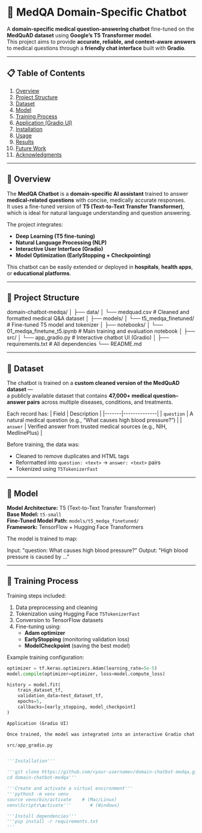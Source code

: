 # 🧠 MedQA Domain-Specific Chatbot

A **domain-specific medical question-answering chatbot** fine-tuned on the **MedQuAD dataset** using **Google’s T5 Transformer model**.  
This project aims to provide **accurate, reliable, and context-aware answers** to medical questions through a **friendly chat interface** built with **Gradio**.

---

## 📋 Table of Contents
1. [Overview](#-overview)
2. [Project Structure](#-project-structure)
3. [Dataset](#-dataset)
4. [Model](#-model)
5. [Training Process](#-training-process)
6. [Application (Gradio UI)](#-application-gradio-ui)
7. [Installation](#-installation)
8. [Usage](#-usage)
9. [Results](#-results)
10. [Future Work](#-future-work)
11. [Acknowledgments](#-acknowledgments)

---

## 🚀 Overview

The **MedQA Chatbot** is a **domain-specific AI assistant** trained to answer **medical-related questions** with concise, medically accurate responses.  
It uses a fine-tuned version of **T5 (Text-to-Text Transfer Transformer)**, which is ideal for natural language understanding and question answering.

The project integrates:
- **Deep Learning (T5 fine-tuning)**
- **Natural Language Processing (NLP)**
- **Interactive User Interface (Gradio)**
- **Model Optimization (EarlyStopping + Checkpointing)**

This chatbot can be easily extended or deployed in **hospitals**, **health apps**, or **educational platforms**.

---

## 🧱 Project Structure

domain-chatbot-medqa/
│
├── data/
│ └── medquad.csv # Cleaned and formatted medical Q&A dataset
│
├── models/
│ └── t5_medqa_finetuned/ # Fine-tuned T5 model and tokenizer
│
├── notebooks/
│ └── 01_medqa_finetune_t5.ipynb # Main training and evaluation notebook
│
├── src/
│ └── app_gradio.py # Interactive chatbot UI (Gradio)
│
├── requirements.txt # All dependencies
└── README.md


---

## 🧬 Dataset

The chatbot is trained on a **custom cleaned version of the MedQuAD dataset** —  
a publicly available dataset that contains **47,000+ medical question–answer pairs** across multiple diseases, conditions, and treatments.

Each record has:
| Field | Description |
|-------|--------------|
| `question` | A natural medical question (e.g., “What causes high blood pressure?”) |
| `answer` | Verified answer from trusted medical sources (e.g., NIH, MedlinePlus) |

Before training, the data was:
- Cleaned to remove duplicates and HTML tags  
- Reformatted into `question: <text>` → `answer: <text>` pairs  
- Tokenized using `T5TokenizerFast`

---

## 🤖 Model

**Model Architecture:** T5 (Text-to-Text Transfer Transformer)  
**Base Model:** `t5-small`  
**Fine-Tuned Model Path:** `models/t5_medqa_finetuned/`  
**Framework:** TensorFlow + Hugging Face Transformers

The model is trained to map:

Input: "question: What causes high blood pressure?"
Output: "High blood pressure is caused by ..."


---

## 🧩 Training Process

Training steps included:
1. Data preprocessing and cleaning  
2. Tokenization using Hugging Face `T5TokenizerFast`  
3. Conversion to TensorFlow datasets  
4. Fine-tuning using:
   - **Adam optimizer**
   - **EarlyStopping** (monitoring validation loss)
   - **ModelCheckpoint** (saving the best model)

Example training configuration:
```python
optimizer = tf.keras.optimizers.Adam(learning_rate=5e-5)
model.compile(optimizer=optimizer, loss=model.compute_loss)

history = model.fit(
    train_dataset_tf,
    validation_data=test_dataset_tf,
    epochs=5,
    callbacks=[early_stopping, model_checkpoint]
)

Application (Gradio UI)

Once trained, the model was integrated into an interactive Gradio chat app located at:

src/app_gradio.py


'''Installation'''

'''git clone https://github.com/<your-username>/domain-chatbot-medqa.git
cd domain-chatbot-medqa'''

'''Create and activate a virtual environment'''
'''python3 -m venv venv
source venv/bin/activate    # (Mac/Linux)
venv\Scripts\activate'''       # (Windows)

'''Install dependencies'''
'''pip install -r requirements.txt
'''